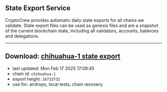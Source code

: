 ## State Export Service
CryptoCrew provides automatic daily state exports for all chains we validate. State export files can be used as genesis files and are a snapshot of the current blockchain state, including all validators, accounts, balances and delegations.

---
**Download: [chihuahua-1 state export](https://dl-eu2.ccvalidators.com/SERVICE/chihuahua/chihuahua-1_export_16733732.json)**
---

- last updated: Mon Feb 17 2025 17:09:45
- chain id: `chihuahua-1`
- export height: `16733732`
- use for: airdrops, local tests, chain recovery
